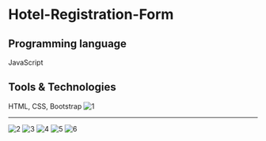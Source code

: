 # Hotel-Registration-Form

## Programming language
JavaScript

## Tools & Technologies
HTML, CSS, Bootstrap
![1](https://user-images.githubusercontent.com/79206625/125526943-4412f29e-2442-4281-9dd4-39345c482db4.PNG)
**********************************************************************************************************************************************************************************
![2](https://user-images.githubusercontent.com/79206625/125526955-0953d109-eeb1-4c89-869f-86de369bd14c.PNG)
![3](https://user-images.githubusercontent.com/79206625/125526990-d9ae8421-abfa-45e8-8463-cade4abdda79.PNG)
![4](https://user-images.githubusercontent.com/79206625/125526999-49addf3f-429e-4936-87f5-71d6b7fcfa55.PNG)
![5](https://user-images.githubusercontent.com/79206625/125527010-4f841d70-00a1-4006-b0b6-d6900b4eb5e3.PNG)
![6](https://user-images.githubusercontent.com/79206625/125527022-61e92bb1-6b5e-4753-9dbc-f007ce53199d.PNG)



